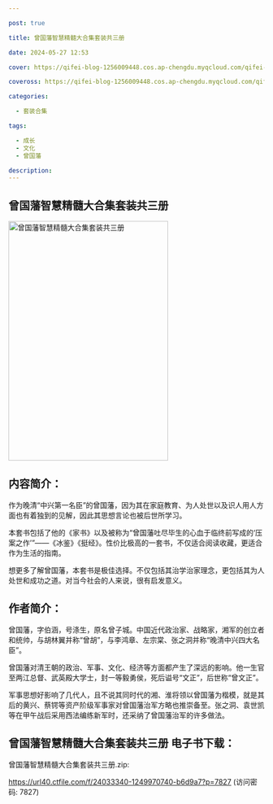 ```yaml
---

post: true

title: 曾国藩智慧精髓大合集套装共三册

date: 2024-05-27 12:53

cover: https://qifei-blog-1256009448.cos.ap-chengdu.myqcloud.com/qifei-blog/65fffc6f9f345e8d0352d70e.jpg

coveross: https://qifei-blog-1256009448.cos.ap-chengdu.myqcloud.com/qifei-blog/65fffc6f9f345e8d0352d70e.jpg

categories:

  - 套装合集

tags:

  - 成长
  - 文化
  - 曾国藩

description:
---
```


## 曾国藩智慧精髓大合集套装共三册
<img alt="曾国藩智慧精髓大合集套装共三册 " class="aligncenter loaded" data-was-processed="true" decoding="async" fetchpriority="high" height="471" src="https://qifei-blog-1256009448.cos.ap-chengdu.myqcloud.com/qifei-blog/65fffc6f9f345e8d0352d70e.jpg" style="cursor: zoom-in;" width="314"/>

## 内容简介：

作为晚清“中兴第一名臣”的曾国藩，因为其在家庭教育、为人处世以及识人用人方面也有着独到的见解，因此其思想言论也被后世所学习。<br/>

本套书包括了他的《家书》以及被称为“曾国藩吐尽毕生的心血于临终前写成的‘压案之作’”——《冰鉴》《挺经》。性价比极高的一套书，不仅适合阅读收藏，更适合作为生活的指南。<br/>

想更多了解曾国藩，本套书是极佳选择。不仅包括其治学治家理念，更包括其为人处世和成功之道。对当今社会的人来说，很有启发意义。

## 作者简介：

曾国藩，字伯涵，号涤生，原名曾子城。中国近代政治家、战略家，湘军的创立者和统帅，与胡林翼并称“曾胡”，与李鸿章、左宗棠、张之洞并称“晚清中兴四大名臣”。<br/>

曾国藩对清王朝的政治、军事、文化、经济等方面都产生了深远的影响。他一生官至两江总督、武英殿大学士，封一等毅勇侯，死后谥号“文正”，后世称“曾文正”。<br/>

军事思想好影响了几代人，且不说其同时代的湘、淮将领以曾国藩为楷模，就是其后的黄兴、蔡锷等资产阶级军事家对曾国藩治军方略也推崇备至。张之洞、袁世凯等在甲午战后采用西法编练新军时，还采纳了曾国藩治军的许多做法。

## 曾国藩智慧精髓大合集套装共三册 电子书下载：



曾国藩智慧精髓大合集套装共三册.zip: 

https://url40.ctfile.com/f/24033340-1249970740-b6d9a7?p=7827 (访问密码: 7827)
